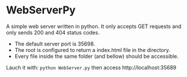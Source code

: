 # WebServerPy
A simple web server written in python. It only accepts GET requests and only sends 200 and 404 status codes.

* The default server port is 35698. 
* The root is configured to return a index.html file in the directory.
* Every file inside the same folder (and bellow) should be accessible.

Lauch it with:
     ``python WebServer.py``
then access http://localhost:35689
